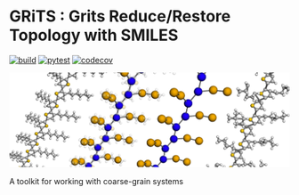 # GRiTS : Grits Reduce/Restore Topology with SMILES
[![build](https://github.com/cmelab/grits/actions/workflows/build_cpu.yml/badge.svg)](https://github.com/cmelab/grits/actions/workflows/build_cpu.yml)
[![pytest](https://github.com/cmelab/grits/actions/workflows/pytest.yml/badge.svg)](https://github.com/cmelab/grits/actions/workflows/pytest.yml)
[![codecov](https://codecov.io/gh/cmelab/grits/branch/main/graph/badge.svg?token=lGG8Zf65HP)](https://codecov.io/gh/cmelab/grits)

![GRiTS workflow](/.github/grits.png)

A toolkit for working with coarse-grain systems
